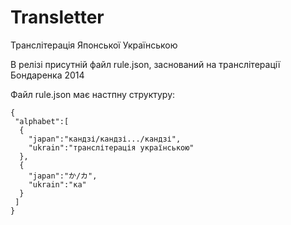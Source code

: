 # Transletter
Транслітерація Японської Українською

В релізі присутній файл rule.json, заснований на транслітерації Бондаренка 2014

Файл rule.json має настпну структуру:

```
{
 "alphabet":[
  {
    "japan":"кандзі/кандзі.../кандзі",
    "ukrain":"транслітерація українською"
  },
  {
    "japan":"か/カ",
    "ukrain":"ка"
  }
 ]
}
```
